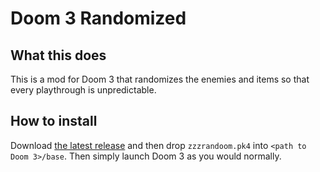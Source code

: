 # Doom 3 Randomized

## What this does

This is a mod for Doom 3 that randomizes the enemies and items so that every playthrough is unpredictable.

## How to install

Download [the latest release](https://github.com/mjsonofharry/doom-3-randomized/releases/latest) and then drop `zzzrandoom.pk4` into `<path to Doom 3>/base`. Then simply launch Doom 3 as you would normally.
